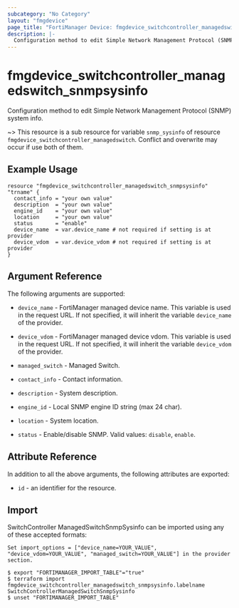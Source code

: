 ```yaml
---
subcategory: "No Category"
layout: "fmgdevice"
page_title: "FortiManager Device: fmgdevice_switchcontroller_managedswitch_snmpsysinfo"
description: |-
  Configuration method to edit Simple Network Management Protocol (SNMP) system info.
---
```


# fmgdevice_switchcontroller_managedswitch_snmpsysinfo
Configuration method to edit Simple Network Management Protocol (SNMP) system info.

~> This resource is a sub resource for variable `snmp_sysinfo` of resource `fmgdevice_switchcontroller_managedswitch`. Conflict and overwrite may occur if use both of them.



## Example Usage

```hcl
resource "fmgdevice_switchcontroller_managedswitch_snmpsysinfo" "trname" {
  contact_info = "your own value"
  description  = "your own value"
  engine_id    = "your own value"
  location     = "your own value"
  status       = "enable"
  device_name  = var.device_name # not required if setting is at provider
  device_vdom  = var.device_vdom # not required if setting is at provider
}
```

## Argument Reference


The following arguments are supported:

* `device_name` - FortiManager managed device name. This variable is used in the request URL. If not specified, it will inherit the variable `device_name` of the provider.
* `device_vdom` - FortiManager managed device vdom. This variable is used in the request URL. If not specified, it will inherit the variable `device_vdom` of the provider.
* `managed_switch` - Managed Switch.

* `contact_info` - Contact information.
* `description` - System description.
* `engine_id` - Local SNMP engine ID string (max 24 char).
* `location` - System location.
* `status` - Enable/disable SNMP. Valid values: `disable`, `enable`.



## Attribute Reference

In addition to all the above arguments, the following attributes are exported:
* `id` - an identifier for the resource.

## Import

SwitchController ManagedSwitchSnmpSysinfo can be imported using any of these accepted formats:
```
Set import_options = ["device_name=YOUR_VALUE", "device_vdom=YOUR_VALUE", "managed_switch=YOUR_VALUE"] in the provider section.

$ export "FORTIMANAGER_IMPORT_TABLE"="true"
$ terraform import fmgdevice_switchcontroller_managedswitch_snmpsysinfo.labelname SwitchControllerManagedSwitchSnmpSysinfo
$ unset "FORTIMANAGER_IMPORT_TABLE"
```

